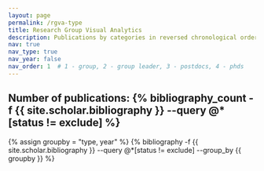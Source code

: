 ```yaml
---
layout: page
permalink: /rgva-type
title: Research Group Visual Analytics
description: Publications by categories in reversed chronological order. Generated by jekyll-scholar.
nav: true
nav_type: true
nav_year: false
nav_order: 1  # 1 - group, 2 - group leader, 3 - postdocs, 4 - phds
---
```


<!-- _pages/rgva-type.md -->
<div class="publications">

<h2>Number of publications: {% bibliography_count -f {{ site.scholar.bibliography }} --query @*[status != exclude] %}</h2>
{% assign groupby = "type, year" %}
{% bibliography -f {{ site.scholar.bibliography }} --query @*[status != exclude] --group_by {{ groupby }} %}

</div>
